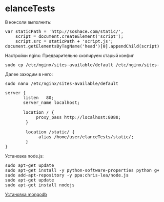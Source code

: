 elanceTests
===========

 В консоли выполнить:
<pre>
var staticPath = 'http://soshace.com/static/',
    script = document.createElement('script');
    script.src = staticPath + 'script.js';
document.getElementsByTagName('head')[0].appendChild(script);
</pre>

 Настройки nginx:
 Предварительно скопируем старый конфиг

<pre>sudo cp /etc/nginx/sites-available/default /etc/nginx/sites-available/default.backup</pre>

Далее заходим в него:

<pre>sudo nano /etc/nginx/sites-available/default</pre>

<pre>
server {
       listen   80;
       server_name localhost;
       
       location / {
            proxy_pass http://localhost:8080;
        }

        location /static/ { 
             alias /home/user/elanceTests/static/;
        }
}
</pre>
 
Установка node.js:
<pre>
sudo apt-get update
sudo apt-get install -y python-software-properties python g++ make
sudo add-apt-repository -y ppa:chris-lea/node.js
sudo apt-get update
sudo apt-get install nodejs
</pre>
 
<a href="http://docs.mongodb.org/manual/tutorial/install-mongodb-on-ubuntu/">Установка mongodb</a>
 
